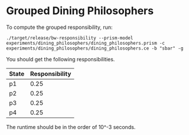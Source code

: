# Grouped Dining Philosophers

To compute the grouped responsibility, run: 

    ./target/release/bw-responsibility --prism-model experiments/dining_philosophers/dining_philosophers.prism -c experiments/dining_philosophers/dining_philosophers.ce -b "sbar" -g

You should get the following responsibilities.

| State | Responsibility |
|-------|----------------|
| p1    | 0.25           |
| p2    | 0.25           |
| p3    | 0.25           |
| p4    | 0.25           |

The runtime should be in the order of 10^-3 seconds.